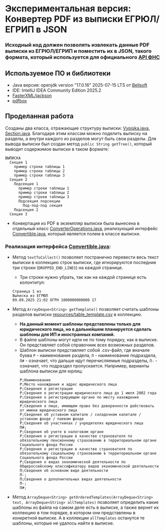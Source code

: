 # Экспериментальная версия: Конвертер PDF из выписки ЕГРЮЛ/ЕГРИП в JSON

### Исходный код должен позволять извлекать данные PDF выписки из ЕГРЮЛ/ЕГРИП и поместить их в JSON, такого формата, который используется для официального [API ФНС](https://api-fns.ru/api_help#section_dannye)

## Используемое ПО и библиотеки

- Java версия: openjdk version "17.0.16" 2025-07-15 LTS от [Bellsoft](https://github.com/bell-sw/Liberica/releases)
- IDE: IntelliJ IDEA Community Edition 2025.2
- [FasterXML/jackson](https://github.com/FasterXML/jackson)
- [pdfbox](https://github.com/apache/pdfbox)

## Проделанная работа

Созданы два класса, отражающие структуру
выписки: [Vypiska.java](https://github.com/MaxDSC/egryul_converter_pdf/blob/radical/src/main/java/com/maxdsc/Vypiska.java), [Section.java](https://github.com/MaxDSC/egryul_converter_pdf/blob/radical/src/main/java/com/maxdsc/Section.java).
Благодаря этим классам можно поделить выписку на разделы, а внутри каждого из разделов могут быть свои разделы.
Для вывода выписки был создан метод `public String getTree()`, который выводит содержимое выписки в таком формате:

```
ВЫПИСКА
  Секция 1
    пример строки таблицы 1
    пример строки таблицы 2
    пример строки таблицы 3
  Секция 2
    Подсекция 1
      пример строки таблицы 1
      пример строки таблицы 2
      пример строки таблицы 3
      Подсекция подсекции
        Под-под-под секция
    Подсекция 2
  Секция 3
```

- Конвертация из PDF в экземпляр выписки была вынесена в отдельный
  класс [ConverterOperations.java](https://github.com/MaxDSC/egryul_converter_pdf/blob/radical/src/main/java/com/maxdsc/ConverterOperations.java),
  реализующий
  интерфейс [Convertible.java](https://github.com/MaxDSC/egryul_converter_pdf/blob/radical/src/main/java/com/maxdsc/Convertible.java),
  который является полем в классе выписки.

### Реализация интерфейса [Convertible.java](https://github.com/MaxDSC/egryul_converter_pdf/blob/radical/src/main/java/com/maxdsc/Convertible.java):

- Метод `textToCollect()` позволяет постранично перевести весь текст выписки в коллекцию строк выписки, где игнорируются
  последние три строки (`DROPPED_END_LINES`) на каждой странице.
    - Три строки нужно убрать, так как на каждой странице есть колонтитул:
    ```
   Страница 1 из 
   Выписка из ЕГРЮЛ
   09.09.2025 21:02 ОГРН 1000000000000 17
    ```

- Метод `ArrayDeque<String> getTemplate()` позволяет считать шаблоны разделов
  выписки [resources/table_template.csv](https://github.com/MaxDSC/egryul_converter_pdf/tree/radical/src/main/resources/table_template.csv)
  в коллекцию.
  - **На данный момент шаблоны представлены только для юридического лица, но в дальнейшем планируется сделать шаблоны для ИП и иностранных компаний.**
  - В файле шаблоны могут идти не по тому порядку, как в выписке. Он представляет собой справочник всех возможных разделов.
  - Шаблон выписки представляет собой .csv-файл, где вначале буква `Р` - наименование раздела, `П` - наименование
  подраздела, `П#` - означает, что дальше идут перечисляемые подразделы, `П-` - означает, что подраздел
  пропускается.
  Например, варианты шаблона выписки для юрлиц:
    ````
    Р;Наименование
    Р;Место нахождения и адрес юридического лица
    Р;Сведения о регистрации
    Р;Сведения о регистрации юридического лица до 1 июля 2002 года
    Р;Сведения о регистрирующем органе по месту нахождения юридического лица
    Р;Сведения о лице, имеющем право без доверенности действовать от имени юридического лица
    Р;Сведения об уставном капитале / складочном капитале / уставном фонде / паевом фонде
    Р;Сведения об участниках / учредителях юридического лица
    П#;
    Р;Сведения об учете в налоговом органе
    Р;Сведения о регистрации в качестве страхователя по обязательному пенсионному страхованию в территориальном органе Социального фонда России
    Р;Сведения о регистрации в качестве страхователя по обязательному социальному страхованию в территориальном органе Социального фонда России
    Р;Сведения о видах экономической деятельности по Общероссийскому классификатору видов экономической деятельности
    П;Сведения об основном виде деятельности
    П-;
    П;Сведения о дополнительных видах деятельности
    П-;
    П#;
    ````

- Метод `ArrayDeque<String> getOrderedTemplates(ArrayDeque<String> text, ArrayDeque<String> allTemplates)` позволяет определить какие шаблоны из файла на самом деле есть в выписке, а также вернет их коллекцию в том порядке, в котором они представлены в конкретной выписке. А в коллекции `allTemplates` останутся те шаблоны, которые не удалось найти в выписке.